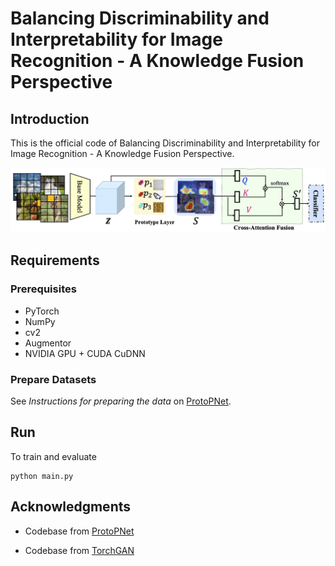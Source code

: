 # Balancing Discriminability and Interpretability for Image Recognition - A Knowledge Fusion Perspective


## Introduction
This is the official code of Balancing Discriminability and Interpretability for Image Recognition - A Knowledge Fusion Perspective.

![image text](https://github.com/EricaZheng/KnowledgeFusionProtoPNet/blob/main/framework.jpg)


## Requirements

### Prerequisites
* PyTorch
* NumPy
* cv2
* Augmentor
* NVIDIA GPU + CUDA CuDNN


### Prepare Datasets

See *Instructions for preparing the data* on [ProtoPNet](https://github.com/cfchen-duke/ProtoPNet).

## Run
To train and evaluate

```
python main.py
```


<!-- ## Code Structure
To help users better understand and use our code, we briefly overview the functionality and implementation of each package and each module. -->


[//]: # (## License)

[//]: # ()
[//]: # (This project is licensed under the MIT License - see the [LICENSE.md]&#40;LICENSE.md&#41; file for details)

## Acknowledgments

* Codebase from [ProtoPNet](https://github.com/cfchen-duke/ProtoPNet)

* Codebase from [TorchGAN](https://github.com/torchgan/torchgan)
